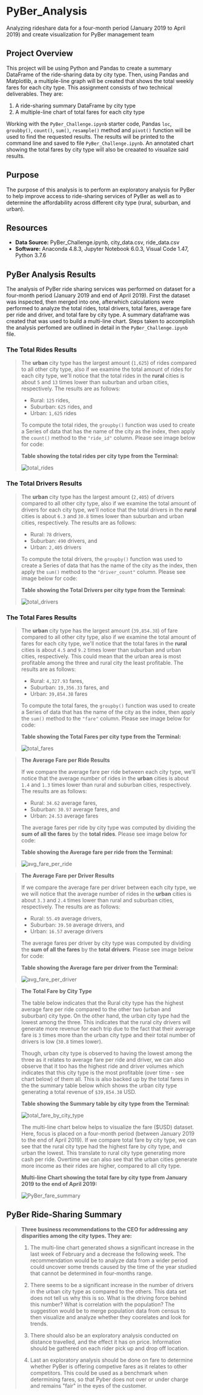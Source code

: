 # PyBer_Analysis
Analyzing rideshare data for a four-month period (January 2019 to April 2019) and create visualization for PyBer management team

## Project Overview
This project will be using Python and Pandas to create a summary DataFrame of the ride-sharing data by city type. Then, using Pandas and Matplotlib, a multiple-line graph will be created that shows the total weekly fares for each city type. This assignment consists of two technical deliverables. They are:

1. A ride-sharing summary DataFrame by city type
2. A multiple-line chart of total fares for each city type

Working with the `PyBer_Challenge.ipynb` starter code, Pandas `loc`, `groubby()`, `count()`, `sum()`, `resample()` method and `pivot()` function will be used to find the requested results. The results will be printed to the command line and saved to file `PyBer_Challenge.ipynb`. An annotated chart showing the total fares by city type will also be creaated to visualize said results.

## Purpose
The purpose of this analysis is to perform an exploratory analysis for PyBer to help improve access to ride-sharing services of PyBer as well as to determine the affordability across different city type (rural, suburban, and urban).

## Resources
- **Data Source:** PyBer_Challenge.ipynb, city_data.csv, ride_data.csv
- **Software:** Anaconda 4.8.3, Jupyter Notebook 6.0.3, Visual Code 1.47, Python 3.7.6

## PyBer Analysis Results
The analysis of PyBer ride sharing services was performed on dataset for a four-month period (January 2019 and end of April 2019). First the dataset was inspected, then merged into one, afterwhich calculations were performed to analyze the total rides, total drivers, total fares, average fare per ride and driver, and total fare by city type. A summary dataframe was created that was used to build a multi-line chart. Steps taken to accomplish the analysis perfomed are outlined in detail in the `PyBer_Challenge.ipynb` file.
>
>
### **The Total Rides Results**
>The **urban** city type has the largest amount (`1,625`) of rides compared to all other city type, also if we examine the total amount of rides for each city type, we'll notice that the total rides in the **rural** cities is about `5` and `13` times lower than suburban and urban cities, respectively. The results are as follows: 
>- Rural: `125` rides, 
>- Suburban: `625` rides, and 
>- Urban:  `1,625` rides
>
>To compute the total rides, the `groupby()` function was used to create a Series of data that has the name of the city as the index, then apply the `count()` method to the `"ride_id"` column. Please see image below for code:
>
>**Table showing the total rides per city type from the Terminal:**
>
>![total_rides](./Resources/total_rides.png)

### **The Total Drivers Results**
>The **urban** city type has the largest amount (`2,405`) of drivers compared to all other city type, also if we examine the total amount of drivers for each city type, we'll notice that the total drivers in the **rural** cities is about `6.3` and `30.8` times lower than suburban and urban cities, respectively. The results are as follows: 
>- Rural: `78` drivers, 
>- Suburban: `490` drivers, and 
>- Urban:  `2,405` drivers
>
>To compute the total drivers, the `groupby()` function was used to create a Series of data that has the name of the city as the index, then apply the `sum()` method to the `"driver_count"` column. Please see image below for code:
>
>**Table showing the Total Drivers per city type from the Terminal:**
>
>![total_drivers](./Resources/total_drivers.png)

### **The Total Fares Results**
>The **urban** city type has the largest amount (`39,854.38`) of fare compared to all other city type, also if we examine the total amount of fares for each city type, we'll notice that the total fares in the **rural** cities is about `4.5` and `9.2` times lower than suburban and urban cities, respectively. This could mean that the urban area is most profitable among the three and rural city the least profitable. The results are as follows: 
>- Rural: `4,327.93` fares, 
>- Suburban: `19,356.33` fares, and 
>- Urban:  `39,854.38` fares
>
>To compute the total fares, the `groupby()` function was used to create a Series of data that has the name of the city as the index, then apply the `sum()` method to the `"fare"` column. Please see image below for code:
>
>**Table showing the Total Fares per city type from the Terminal:**
>
>![total_fares](./Resources/total_fares.png)


>**The Average Fare per Ride Results**
>
>If we compare the average fare per ride between each city type, we'll notice that the average number of rides in the **urban** cities is about `1.4` and `1.3` times lower than rural and suburban cities, respectively. The results are as follows: 
>- Rural: `34.62` average fares, 
>- Suburban: `30.97` average fares, and 
>- Urban:  `24.53` average fares
>
>The average fares per ride by city type was computed by dividing the **sum of all the fares** by the **total rides**. Please see image below for code:
>
>**Table showing the Average fare per ride from the Terminal:**
>
>![avg_fare_per_ride](./Resources/avg_fare_per_ride.png)

>**The Average Fare per Driver Results**
>
>If we compare the average fare per driver between each city type, we we will notice that the average number of rides in the **urban** cities is about `3.3` and `2.4` times lower than rural and suburban cities, respectively. The results are as follows: 
>- Rural: `55.49` average drivers, 
>- Suburban: `39.50` average drivers, and 
>- Urban:  `16.57` average drivers
>
>The average fares per driver by city type was computed by dividing the **sum of all the fares** by the **total drivers**. Please see image below for code:
>
>**Table showing the Average fare per driver from the Terminal:**
>
>![avg_fare_per_driver](./Resources/avg_fare_per_driver.png)

>**The Total Fare by City Type**
>
>The table below indicates that the Rural city type has the highest average fare per ride compared to the other two (urban and suburban) city type. On the other hand, the urban city type had the lowest among the three. This indicates that the rural city drivers will generate more revenue for each trip due to the fact that their average fare is `3` times more than the urban city type and their total number of drivers is low (`30.8` times lower).
>
>Though, urban city type is observed to having the lowest among the three as it relates to average fare per ride and driver, we can also observe that it too has the highest ride and driver volumes which indicates that this city type is the most profitable (over time - see chart below) of them all. This is also backed up by the total fares in the the summary table below which shows the urban city type generating a total revenue of `$39,854.38` USD. 
>
>
>**Table showing the Summary table by city type from the Terminal:**
>
>![total_fare_by_city_type](./Resources/total_fare_by_city_type.png)
>
>
>The multi-line chart below helps to visualize the fare ($USD) dataset. Here, focus is placed on a four-month period (between January 2019 to the end of April 2019). If we compare total fare by city type, we can see that the rural city type had the highest fare by city type, and urban the lowest. This translate to rural city type generating more cash per ride. Overtime we can also see that the urban cities generate more income as their rides are higher, compared to all city type.
>
>**Multi-line Chart showing the total fare by city type from January 2019 to the end of April 2019:**
>
>![PyBer_fare_summary](./analysis/PyBer_fare_summary.png)
  
## PyBer Ride-Sharing Summary
>**Three business recommendations to the CEO for addressing any disparities among the city types. They are:**
>
>
>1. The multi-line chart generated shows a significant increase in the last week of February and a decrease the following week. The recommendation would be to analyze data from a wider period could uncover some trends caused by the time of the year studied that cannot be determined in four-months range.
>
>
>2. There seems to be a significant increase in the number of drivers in the urban city type as compared to the others. This data set does not tell us why this is so. What is the driving force behind this number? What is correlation with the population? The suggestion would be to merge population data from census to then visualize and analyze whether they coorelates and look for trends.
>
>
>3. There should also be an exploratory analysis conducted on distance travelled, and the effect it has on price. Information should be gathered on each rider pick up and drop off location.
>
>
>4. Last an exploratory analysis should be done on fare to determine whether PyBer is offering competive fares as it relates to other competitors. This could be used as a benchmark when determining fares, so that Pyber does not over or under charge and remains "fair" in the eyes of the customer.
